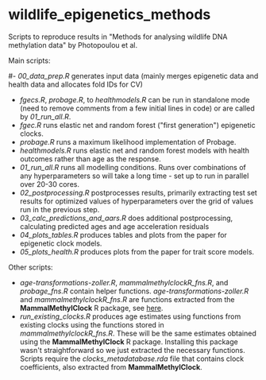 # wildlife_epigenetics_methods

Scripts to reproduce results in "Methods for analysing wildlife DNA methylation data" by Photopoulou et al.

Main scripts: 

#- *00_data_prep.R* generates input data (mainly merges epigenetic data and health data and allocates fold IDs for CV)
- *fgecs.R*, *probage.R*, to *healthmodels.R* can be run in standalone mode (need to remove comments from a few initial lines in code) or are called by *01_run_all.R*.
- *fgec.R* runs elastic net and random forest ("first generation") epigenetic clocks.
- *probage.R* runs a maximum likelihood implementation of Probage.
- *healthmodels.R* runs elastic net and random forest models with health outcomes rather than age as the response.
- *01_run_all.R* runs all modelling conditions. Runs over combinations of any hyperparameters so will take a long time - set up to run in parallel over 20-30 cores.
- *02_postprocessing.R* postprocesses results, primarily extracting test set results for optimized values of hyperparameters over the grid of values run in the previous step.
- *03_calc_predictions_and_aars.R* does additional postprocessing, calculating predicted ages and age acceleration residuals
- *04_plots_tables.R* produces tables and plots from the paper for epigenetic clock models.
- *05_plots_health.R* produces plots from the paper for trait score models.

Other scripts:

- *age-transformations-zoller.R*, *mammalmethylclockR_fns.R*, and *probage_fns.R* contain helper functions. *age-transformations-zoller.R* and *mammalmethylclockR_fns.R* are functions extracted from the **MammalMethylClock** R package, see [here](https://github.com/jazoller96/mammalian-methyl-clocks/tree/main/MammalMethylClock-Package).
- *run_existing_clocks.R* produces age estimates using functions from existing clocks using the functions stored in *mammalmethylclockR_fns.R*. These will be the same estimates obtained using the **MammalMethylClock** R package. Installing this package wasn't straightforward so we just extracted the necessary functions. Scripts require the *clocks_metadatabase.rda* file that contains clock coefficients, also extracted from **MammalMethylClock**.

